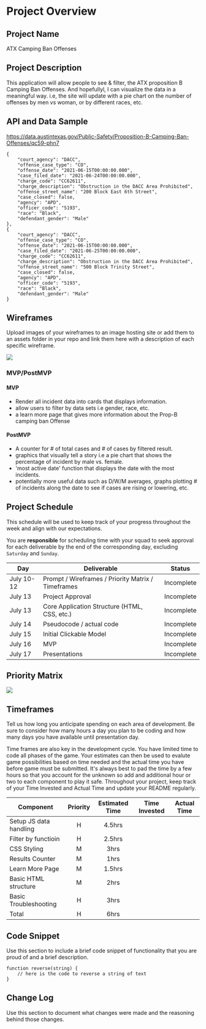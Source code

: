 # Project Overview

## Project Name

ATX Camping Ban Offenses

## Project Description

This application will allow people to see & filter, the ATX proposition B Camping Ban Offenses. And hopefullyl, I can visualize the data in a meaningful way. i.e, the site will update with a pie chart on the number of offenses by men vs woman, or by different races, etc.

## API and Data Sample

https://data.austintexas.gov/Public-Safety/Proposition-B-Camping-Ban-Offenses/qc59-phn7

    {
        "court_agency": "DACC",
        "offense_case_type": "CO",
        "offense_date": "2021-06-15T00:00:00.000",
        "case_filed_date": "2021-06-24T00:00:00.000",
        "charge_code": "CC62611",
        "charge_description": "Obstruction in the DACC Area Prohibited",
        "offense_street_name": "200 Block East 6th Street",
        "case_closed": false,
        "agency": "APD",
        "officer_code": "5193",
        "race": "Black",
        "defendant_gender": "Male"
    },
    {
        "court_agency": "DACC",
        "offense_case_type": "CO",
        "offense_date": "2021-06-15T00:00:00.000",
        "case_filed_date": "2021-06-25T00:00:00.000",
        "charge_code": "CC62611",
        "charge_description": "Obstruction in the DACC Area Prohibited",
        "offense_street_name": "500 Block Trinity Street",
        "case_closed": false,
        "agency": "APD",
        "officer_code": "5193",
        "race": "Black",
        "defendant_gender": "Male"
    }

## Wireframes

Upload images of your wireframes to an image hosting site or add them to an assets folder in your repo and link them here with a description of each specific wireframe.

![](https://res.cloudinary.com/dhmx2wuik/image/upload/v1630329439/PXL_20210830_130345231_2_zb0k1k.jpg)

### MVP/PostMVP

#### MVP
* Render all incident data into cards that displays information.
* allow users to filter by data sets i.e gender, race, etc.
* a learn more page that gives more information about the Prop-B camping ban Offense


#### PostMVP  
* A counter for # of total cases and # of cases by filtered result.
* graphics that visually tell a story i.e a pie chart that shows the percentage of incident by male vs. female.
* 'most active date' function that displays the date with the most incidents.
* potentially more useful data such as D/W/M averages, graphs plotting # of incidents along the date to see if cases are rising or lowering, etc.

## Project Schedule

This schedule will be used to keep track of your progress throughout the week and align with our expectations.  

You are **responsible** for scheduling time with your squad to seek approval for each deliverable by the end of the corresponding day, excluding `Saturday` and `Sunday`.

|  Day | Deliverable | Status
|---|---| ---|
|July 10-12| Prompt / Wireframes / Priority Matrix / Timeframes | Incomplete
|July 13| Project Approval | Incomplete
|July 13| Core Application Structure (HTML, CSS, etc.) | Incomplete
|July 14| Pseudocode / actual code | Incomplete
|July 15| Initial Clickable Model  | Incomplete
|July 16| MVP | Incomplete
|July 17| Presentations | Incomplete

## Priority Matrix

![](https://res.cloudinary.com/dhmx2wuik/image/upload/v1630329443/PXL_20210830_130338656_ztnkbj.jpg)

## Timeframes

Tell us how long you anticipate spending on each area of development. Be sure to consider how many hours a day you plan to be coding and how many days you have available until presentation day.

Time frames are also key in the development cycle.  You have limited time to code all phases of the game.  Your estimates can then be used to evalute game possibilities based on time needed and the actual time you have before game must be submitted. It's always best to pad the time by a few hours so that you account for the unknown so add and additional hour or two to each component to play it safe. Throughout your project, keep track of your Time Invested and Actual Time and update your README regularly.

| Component | Priority | Estimated Time | Time Invested | Actual Time |
| --- | :---: |  :---: | :---: | :---: |
| Setup JS data handling | H | 4.5hrs|  | |
| Filter by functioin | H | 2.5hrs|  |  |
| CSS Styling | M | 3hrs|  |  |
| Results Counter | M | 1hrs|  |  |
| Learn More Page | M |1.5hrs|  |  |
| Basic HTML structure | M | 2hrs|  |  |
| Basic Troubleshooting | H | 3hrs|  |  |
| Total | H | 6hrs|  | |

## Code Snippet

Use this section to include a brief code snippet of functionality that you are proud of and a brief description.  

```
function reverse(string) {
	// here is the code to reverse a string of text
}
```

## Change Log
 Use this section to document what changes were made and the reasoning behind those changes.  
